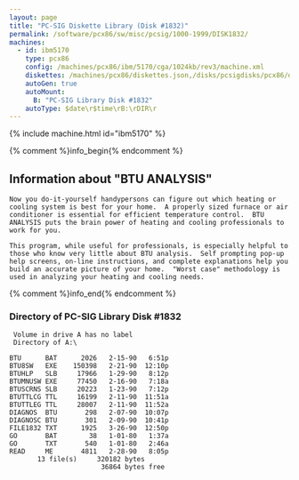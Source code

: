 ```yaml
---
layout: page
title: "PC-SIG Diskette Library (Disk #1832)"
permalink: /software/pcx86/sw/misc/pcsig/1000-1999/DISK1832/
machines:
  - id: ibm5170
    type: pcx86
    config: /machines/pcx86/ibm/5170/cga/1024kb/rev3/machine.xml
    diskettes: /machines/pcx86/diskettes.json,/disks/pcsigdisks/pcx86/diskettes.json
    autoGen: true
    autoMount:
      B: "PC-SIG Library Disk #1832"
    autoType: $date\r$time\rB:\rDIR\r
---
```


{% include machine.html id="ibm5170" %}

{% comment %}info_begin{% endcomment %}

## Information about "BTU ANALYSIS"

    Now you do-it-yourself handypersons can figure out which heating or
    cooling system is best for your home.  A properly sized furnace or air
    conditioner is essential for efficient temperature control.  BTU
    ANALYSIS puts the brain power of heating and cooling professionals to
    work for you.
    
    This program, while useful for professionals, is especially helpful to
    those who know very little about BTU analysis.  Self prompting pop-up
    help screens, on-line instructions, and complete explanations help you
    build an accurate picture of your home.  "Worst case" methodology is
    used in analyzing your heating and cooling needs.
{% comment %}info_end{% endcomment %}


### Directory of PC-SIG Library Disk #1832

     Volume in drive A has no label
     Directory of A:\

    BTU      BAT      2026   2-15-90   6:51p
    BTU8SW   EXE    150398   2-21-90  12:10p
    BTUHLP   SLB     17966   1-29-90   8:12p
    BTUMNUSW EXE     77450   2-16-90   7:18a
    BTUSCRNS SLB     20223   1-23-90   7:12p
    BTUTTLCG TTL     16199   2-11-90  11:51a
    BTUTTLEG TTL     28007   2-11-90  11:52a
    DIAGNOS  BTU       298   2-07-90  10:07p
    DIAGNOSC BTU       301   2-09-90  10:41p
    FILE1832 TXT      1925   3-26-90  12:50p
    GO       BAT        38   1-01-80   1:37a
    GO       TXT       540   1-01-80   2:46a
    READ     ME       4811   2-28-90   8:05p
           13 file(s)     320182 bytes
                           36864 bytes free
